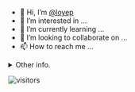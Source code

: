 - 👋 Hi, I’m [@loyep](https://github.com/loyep)
- 👀 I’m interested in ...
- 🌱 I’m currently learning ...
- 💞️ I’m looking to collaborate on ...
- 📫 How to reach me ...

<details>
  <summary>Other info.</summary>
  <br>

<!--START_SECTION:waka-->

```txt
TypeScript     5 hrs 57 mins   ██████████████░░░░░░░░░░░   56.14 %
JSON           2 hrs 2 mins    ████▓░░░░░░░░░░░░░░░░░░░░   19.32 %
JavaScript     53 mins         ██░░░░░░░░░░░░░░░░░░░░░░░   08.45 %
Bash           27 mins         █░░░░░░░░░░░░░░░░░░░░░░░░   04.27 %
Docker         18 mins         ▓░░░░░░░░░░░░░░░░░░░░░░░░   02.88 %
```

<!--END_SECTION:waka-->

</details>

![visitors](https://visitor-badge.glitch.me/badge?page_id=loyep.loyep)
